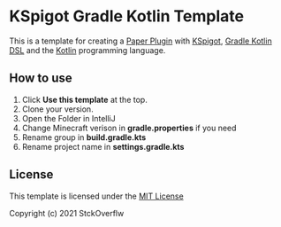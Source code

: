 # KSpigot Gradle Kotlin Template
This is a template for creating a [Paper Plugin](https://papermc.io//) with [KSpigot](https://github.com/bluefireoly/kspigot), [Gradle Kotlin DSL](https://docs.gradle.org/current/userguide/kotlin_dsl.html) and the [Kotlin](https://kotlinlang.org) programming language.

## How to use
1. Click **Use this template** at the top.
2. Clone your version.
3. Open the Folder in IntelliJ 
4. Change Minecraft verison in **gradle.properties** if you need
5. Rename group in **build.gradle.kts**
6. Rename project name in **settings.gradle.kts**

## License
This template is licensed under the [MIT License](https://choosealicense.com/licenses/mit/)

Copyright (c) 2021 StckOverflw
